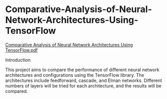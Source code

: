 # Comparative-Analysis-of-Neural-Network-Architectures-Using-TensorFlow
[Comparative Analysis of Neural Network Architectures Using TensorFlow.pdf](https://github.com/user-attachments/files/19738625/Comparative.Analysis.of.Neural.Network.Architectures.Using.TensorFlow.pdf)

 Introduction

This project aims to compare the performance of different neural network architectures and configurations using the TensorFlow library. The architectures include feedforward, cascade, and Elman networks. Different numbers of layers will be tried for each architecture, and the 
results will be compared.
